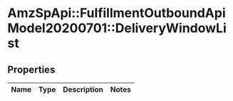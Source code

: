 # AmzSpApi::FulfillmentOutboundApiModel20200701::DeliveryWindowList

## Properties
Name | Type | Description | Notes
------------ | ------------- | ------------- | -------------

